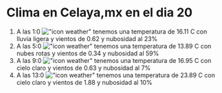 # Clima en Celaya,mx en el dia 20

1. A las 1:0 !["icon weather"](http://openweathermap.org/img/w/10n.png) tenemos una temperatura de 16.11 C con lluvia ligera y  vientos de 0.62 y nubosidad al 23%
1. A las 5:0 !["icon weather"](http://openweathermap.org/img/w/04n.png) tenemos una temperatura de 13.89 C con nubes rotas y  vientos de 0.34 y nubosidad al 59%
1. A las 9:0 !["icon weather"](http://openweathermap.org/img/w/01d.png) tenemos una temperatura de 16.95 C con cielo claro y  vientos de 0.63 y nubosidad al 7%
1. A las 13:0 !["icon weather"](http://openweathermap.org/img/w/01d.png) tenemos una temperatura de 23.89 C con cielo claro y  vientos de 1.88 y nubosidad al 10%
